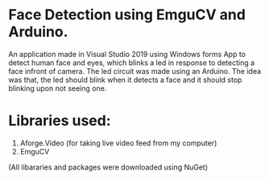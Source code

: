 # Face Detection using EmguCV and Arduino.

An application made in Visual Studio 2019 using Windows forms App to detect human face and eyes, which blinks a led in response to 
detecting a face infront of camera. The led circuit was made using an Arduino. The idea was that, the led should blink when it detects a face and it should stop blinking upon not seeing one. 

# Libraries used:
1. Aforge.Video (for taking live video feed from my computer)
2. EmguCV 

(All libararies and packages were downloaded using NuGet)
